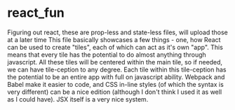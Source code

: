 # react_fun
Figuring out react, these are prop-less and state-less files, will upload those at a later time
This file basically showcases a few things - one, how React can be used to create "tiles", each of which can act as it's own "app". This means that every tile has the potential to do almost anything through javascript. All these tiles will be centered within the main tile, so if needed, we can have tile-ception to any degree. Each tile within this tile-ception has the potential to be an entire app with full on javascript ability. Webpack and Babel make it easier to code, and CSS in-line styles (of which the syntax is very different) can be a nice edition (although I don't think I used it as well as I could have). JSX itself is a very nice system.
